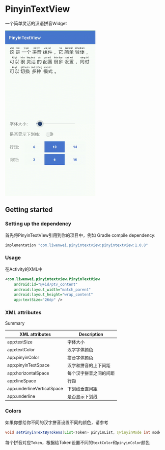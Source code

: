 # PinyinTextView
一个简单灵活的汉语拼音Widget

![PinyinTextView shortcut](art/shortcut.gif)

## Getting started

### Setting up the dependency

首先将PinyinTextView引用到你的项目中，例如 Gradle compile dependency:
```groovy
implementation "com.liwenwei.pinyintextview:pinyintextview:1.0.0"
```

### Usage

在Activity的XML中

```xml
<com.liwenwei.pinyintextview.PinyinTextView
	android:id="@+id/ptv_content"
	android:layout_width="match_parent"
	android:layout_height="wrap_content"
	app:textSize="26dp" />
```

### XML attributes

Summary

| XML attributes  | Description |
| --- | --- |
| app:textSize  | 字体大小  |
| app:textColor  | 汉字字体颜色  |
| app:pinyinColor  | 拼音字体颜色  |
| app:pinyinTextSpace  | 汉字和拼音的上下间距  |
| app:horizontalSpace  | 每个汉字拼音之间的间距  |
| app:lineSpace  | 行距  |
| app:underlineVerticalSpace  | 下划线垂直间距  |
| app:underline  | 是否显示下划线  |

### Colors
如果你想给你不同的汉字拼音设置不同的颜色，请参考
```java
void setPinyinTextByTokens(List<Token> pinyinList, @PinyinMode int mode)
```
每个拼音对应`Token`，根据给Token设置不同的`textColor`和`pinyinColor`颜色
